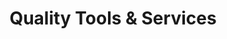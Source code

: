 ---
title: "Quality Tools & Services"
url: /baton-rouge/quality-tools-und-services/
shop: Eisenwaren
---